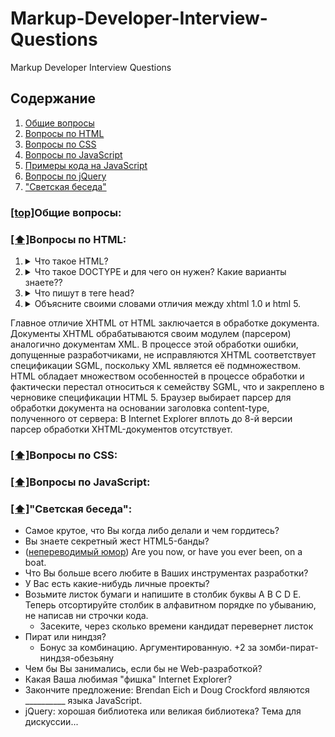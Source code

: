 # Markup-Developer-Interview-Questions
Markup Developer Interview Questions
## <a name='toc'>Содержание</a>
  1. [Общие вопросы](#general)
  1. [Вопросы по HTML](#html)
  1. [Вопросы по CSS](#css)
  1. [Вопросы по JavaScript](#js)
  1. [Примеры кода на JavaScript](#jscode)
  1. [Вопросы по jQuery](#jquery)
  1. ["Светская беседа"](#fun)
  
### [[top]](#toc)<a name='general'>Общие вопросы:</a>

### [[⬆]](#toc)<a name='html'>Вопросы по HTML:</a>
1. <details><summary>Что такое HTML?</summary><p>HyperText Markup Language — «язык гипертекстовойразметки») — стандартизированный язык разметки документов во Всемирной паутине. Большинство веб-страниц содержат описание разметки на языке HTML (или XHTML). Язык HTML интерпретируется браузерами;</p></details>
1. <details><summary>Что такое DOCTYPE и для чего он нужен? Какие варианты знаете??</summary><p>Строчка с DOCTYPE (Document Type Definition) в начале HTML страницы указывает на тип документа, который вы будете использовать при написании HTML кода для вашего сайта. Это непарный тег, то есть у него нет закрывающего тега.Нужно понимать, что строчк а, в которой прописывается DOCTYPE - это не просто очередной HTML тег. Это важная инструкция, с помощью которой мы говорим браузеру, какая версия HTML использовалась при написании страницы.</p></details>
1. <details><summary>Что пишут в теге head?</summary><p>предназначен для хранения других элементов, цель которых — помочь браузеру в работе с данными. Также внутри контейнера <head> находятся метатеги, которые используются для хранения информации предназначенной для браузеров и поисковых систем. Например, механизмы поисковых систем обращаются к метатегам для получения описания сайта, ключевых слов и других данных.</p></details>
1. <details><summary>Объясните своими словами отличия между xhtml 1.0 и html 5.</summary><p>XHTML (англ. extensible hypertext markup language — расширяемый язык гипертекстовой разметки) — семейство языков разметки веб-страниц на основе XML, повторяющих и расширяющих возможности HTML 4. Спецификации XHTML 1.0 и XHTML 1.1 являются рекомендациями консорциума Всемирной паутины. Развитие XHTML остановлено; новые версии XHTML не выпускаются; рекомендуется использовать HTML.
Главное отличие XHTML от HTML заключается в обработке документа. Документы XHTML обрабатываются своим модулем (парсером) аналогично документам XML. В процессе этой обработки ошибки, допущенные разработчиками, не исправляются
XHTML соответствует спецификации SGML, поскольку XML является её подмножеством. HTML обладает множеством особенностей в процессе обработки и фактически перестал относиться к семейству SGML, что и закреплено в черновике спецификации HTML 5. Браузер выбирает парсер для обработки документа на основании заголовка content-type, полученного от сервера:
В Internet Explorer вплоть до 8-й версии парсер обработки XHTML-документов отсутствует.</p></details>

### [[⬆]](#toc)<a name='css'>Вопросы по CSS:</a>
### [[⬆]](#toc)<a name='js'>Вопросы по JavaScript:</a>
### [[⬆]](#toc)<a name='fun'>"Светская беседа":</a>
* Самое крутое, что Вы когда либо делали и чем гордитесь?
* Вы знаете секретный жест HTML5-банды?
* ([непереводимый юмор](https://vimeo.com/18848658)) Are you now, or have you ever been, on a boat.
* Что Вы больше всего любите в Ваших инструментах разработки?
* У Вас есть какие-нибудь личные проекты?
* Возьмите листок бумаги и напишите в столбик буквы A B C D E. Теперь отсортируйте столбик в алфавитном порядке по убыванию, не написав ни строчки кода.
	* Засеките, через сколько времени кандидат перевернет листок
* Пират или ниндзя?
	* Бонус за комбинацию. Аргументированную. +2 за зомби-пират-ниндзя-обезьяну
* Чем бы Вы занимались, если бы не Web-разработкой?
* Какая Ваша любимая "фишка" Internet Explorer?
* Закончите предложение: Brendan Eich и Doug Crockford являются __________ языка JavaScript.
* jQuery: хорошая библиотека или великая библиотека? Тема для дискуссии...
